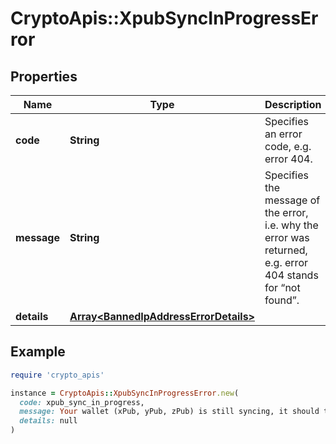 # CryptoApis::XpubSyncInProgressError

## Properties

| Name | Type | Description | Notes |
| ---- | ---- | ----------- | ----- |
| **code** | **String** | Specifies an error code, e.g. error 404. |  |
| **message** | **String** | Specifies the message of the error, i.e. why the error was returned, e.g. error 404 stands for “not found”. |  |
| **details** | [**Array&lt;BannedIpAddressErrorDetails&gt;**](BannedIpAddressErrorDetails.md) |  | [optional] |

## Example

```ruby
require 'crypto_apis'

instance = CryptoApis::XpubSyncInProgressError.new(
  code: xpub_sync_in_progress,
  message: Your wallet (xPub, yPub, zPub) is still syncing, it should take few seconds depending on how many transactions it has.,
  details: null
)
```

